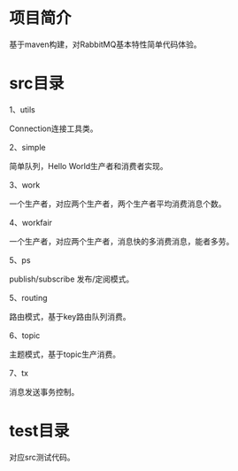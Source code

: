 # 项目简介
基于maven构建，对RabbitMQ基本特性简单代码体验。

# src目录

1、utils

Connection连接工具类。

2、simple

简单队列，Hello World生产者和消费者实现。

3、work

一个生产者，对应两个生产者，两个生产者平均消费消息个数。

4、workfair

一个生产者，对应两个生产者，消息快的多消费消息，能者多劳。

5、ps

publish/subscribe 发布/定阅模式。

5、routing

路由模式，基于key路由队列消费。

6、topic

主题模式，基于topic生产消费。

7、tx

消息发送事务控制。

# test目录
对应src测试代码。



